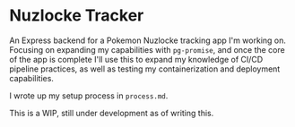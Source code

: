 # Nuzlocke Tracker

An Express backend for a Pokemon Nuzlocke tracking app I'm working on. Focusing on expanding my capabilities with `pg-promise`, and once the core of the app is complete I'll use this to expand my knowledge of CI/CD pipeline practices, as well as testing my containerization and deployment capabilities.

I wrote up my setup process in `process.md`.

This is a WIP, still under development as of writing this.
